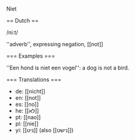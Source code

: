 Niet

== Dutch ==

/ni:t/

''adverb'', expressing negation, [[not]]

=== Examples ===

''Een hond is niet een vogel'': a dog is not a bird.

=== Translations ===

* de: [[nicht]]
* en: [[not]]
* es: [[no]]
* he: [[לא]]
* pt: [[nao]]
* pl: [[nie]]
* yi: [[ניט]] (also [[נישט]])